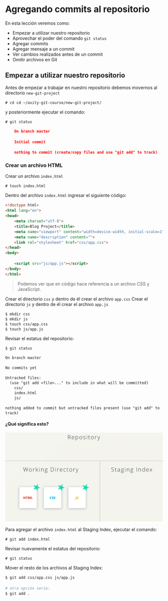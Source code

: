 # Agregando commits al repositorio

En esta lección veremos como:

 - Empezar a utilizar nuestro repositorio
 - Aprovechar el poder del comando `git status`
 - Agregar commits
 - Agregar mensaje a un commit
 - Ver cambios realizados antes de un commit
 - Omitir archivos en Git

## Empezar a utilizar nuestro repositorio

Antes de empezar a trabajar en nuestro repositorio debemos movernos al directorio `new-git-project` 

    # cd cd ~/axity-git-course/new-git-project/
    
y posteriormente ejecutar el comando:

    # git status

```json
    On branch master

    Initial commit

    nothing to commit (create/copy files and use "git add" to track)
```

### Crear un archivo HTML

Crear un archivo `index.html` 

    # touch index.html

Dentro del archivo `index.html` ingresar el siguiente código:

```html
<!doctype html>
<html lang="en">
<head>
    <meta charset="utf-8">
    <title>Blog Project</title>
    <meta name="viewport" content="width=device-width, initial-scale=1">
    <meta name="description" content="">
    <link rel="stylesheet" href="css/app.css">
</head>
<body>

    <script src="js/app.js"></script>
</body>
</html>
```

> Podemos ver que en código hace referencia a un archivo CSS  y JavaScript.

Crear el directorio `css` y dentro de él crear el archivo `app.css`
Crear el directorio `js` y dentro de él crear el archivo `app.js`

```batch
$ mkdir css
$ mkdir js
$ touch css/app.css
$ touch js/app.js
```

Revisar el estatus del repositorio:

```batch
$ git status
```
```
On branch master

No commits yet

Untracked files:
  (use "git add <file>..." to include in what will be committed)
	css/
	index.html
	js/

nothing added to commit but untracked files present (use "git add" to track)
```
#### ¿Qué significa esto?

![img_work_to_index](images/img_work_to_index.gif)

Para agregar el archivo `index.html` al Staging Index, ejecutar el comando:

    # git add index.html

Revisar nuevamente el estatus del repositorio:

    # git status

Mover el resto de los archivos al Staging Index:

```bash
$ git add css/app.css js/app.js

# otra opción sería:
$ git add .
```


<!--stackedit_data:
eyJoaXN0b3J5IjpbMTYxOTQ5NjkyNSwtMTA3Nzk4ODExOSwxMz
UxMDY2NjUzLC0xODA0NjI3NDQsLTE4MjIxODQ3MjQsLTE3ODQ2
NjUxNDcsLTE4OTg5ODQ3MjIsLTU4MzA4MDYyNCwxNzE4MjM3Mj
gxLDEzMjU3NDYzNzQsMTU2MjQzNTI3OSwxNzUwMjA5NTQ2LDQy
MTA0MzY2LDIwNDAyMjg5NjksLTE3NTg5ODQ3MjQsMTMyNjk0Nj
c2NywxODE1MTIxNzgwLDQxNjM1ODA2M119
-->